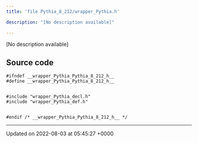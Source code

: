 ```yaml
---
title: 'file Pythia_8_212/wrapper_Pythia.h'

description: "[No description available]"

---
```







[No description available]




## Source code

```
#ifndef __wrapper_Pythia_Pythia_8_212_h__
#define __wrapper_Pythia_Pythia_8_212_h__


#include "wrapper_Pythia_decl.h"
#include "wrapper_Pythia_def.h"


#endif /* __wrapper_Pythia_Pythia_8_212_h__ */
```


-------------------------------

Updated on 2022-08-03 at 05:45:27 +0000

